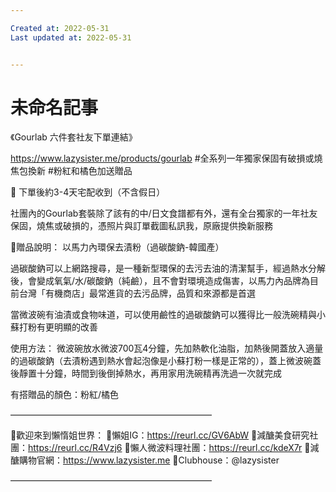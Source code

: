 ```yaml
---

Created at: 2022-05-31
Last updated at: 2022-05-31


---
```


# 未命名記事


《Gourlab 六件套社友下單連結》

https://www.lazysister.me/products/gourlab
#全系列一年獨家保固有破損或燒焦包換新
#粉紅和橘色加送贈品

📍 下單後約3-4天宅配收到（不含假日）

社團內的Gourlab套裝除了該有的中/日文食譜都有外，還有全台獨家的一年社友保固，燒焦或破損的，憑照片與訂單截圖私訊我，原廠提供換新服務

📍贈品說明：
以馬力內環保去漬粉（過碳酸鈉-韓國產）

過碳酸鈉可以上網路搜尋，是一種新型環保的去污去油的清潔幫手，經過熱水分解後，會變成氧氣/水/碳酸鈉（純鹼），且不會對環境造成傷害，以馬力內品牌為目前台灣「有機商店」最常進貨的去污品牌，品質和來源都是首選

當微波碗有油漬或食物味道，可以使用鹼性的過碳酸鈉可以獲得比一般洗碗精與小蘇打粉有更明顯的改善

使用方法：
微波碗放水微波700瓦4分鐘，先加熱軟化油脂，加熱後開蓋放入適量的過碳酸鈉（去漬粉遇到熱水會起泡像是小蘇打粉一樣是正常的），蓋上微波碗蓋後靜置十分鐘，時間到後倒掉熱水，再用家用洗碗精再洗過一次就完成

有搭贈品的顏色：粉紅/橘色

———————————————————————

📣歡迎來到懶惰姐世界：
🚦懶姐IG：https://reurl.cc/GV6AbW
🚦減醣美食研究社團：https://reurl.cc/R4Vzj6
🚦懶人微波料理社團：https://reurl.cc/kdeX7r
🚦減醣購物官網：https://www.lazysister.me
🚦Clubhouse：@lazysister

———————————————————————

